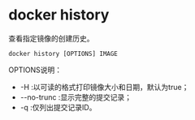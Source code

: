 # docker history

查看指定镜像的创建历史。

```shell
docker history [OPTIONS] IMAGE
```

OPTIONS说明：

* -H :以可读的格式打印镜像大小和日期，默认为true；
* --no-trunc :显示完整的提交记录；
* -q :仅列出提交记录ID。

